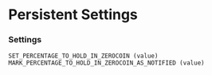 # Persistent Settings

### Settings

```
SET_PERCENTAGE_TO_HOLD_IN_ZEROCOIN (value)
MARK_PERCENTAGE_TO_HOLD_IN_ZEROCOIN_AS_NOTIFIED (value)
```

